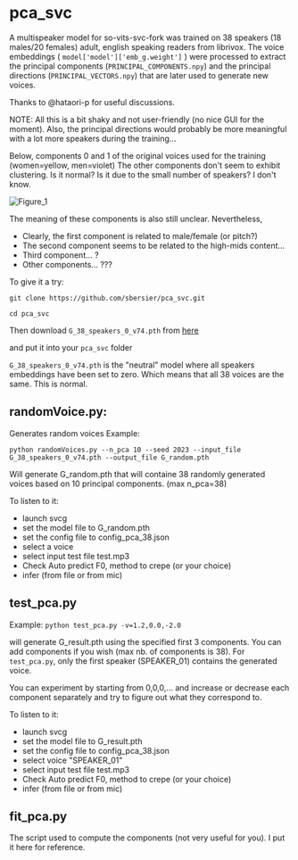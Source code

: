 # pca_svc

A multispeaker model for so-vits-svc-fork was trained on 38 speakers (18 males/20 females) adult, english speaking readers from librivox.
The voice embeddings ( `model['model']['emb_g.weight']` ) were processed to extract the principal components (`PRINCIPAL_COMPONENTS.npy`) and the principal directions (`PRINCIPAL_VECTORS.npy`) that are later used to generate new voices.

Thanks to @hataori-p for useful discussions.

NOTE: All this is a bit shaky and not user-friendly (no nice GUI for the moment). Also, the principal directions would probably be more meaningful with a lot more speakers during the training...

Below, components 0 and 1 of the original voices used for the training (women=yellow, men=violet)
The other components don't seem to exhibit clustering. Is it normal? Is it due to the small number of speakers? I don't know.

![Figure_1](https://github.com/sbersier/pca_svc/assets/34165937/f9ba27e4-1c3c-483f-a51d-bbfeb1684068)



The meaning of these components is also still unclear.
Nevertheless,
- Clearly, the first component is related to male/female (or pitch?)
- The second component seems to be related to the high-mids content...
- Third component... ?
- Other components... ???


To give it a try:

`git clone https://github.com/sbersier/pca_svc.git`

`cd pca_svc`

Then download `G_38_speakers_0_v74.pth` from [here](https://drive.google.com/file/d/14ikSGDTG9GgabmlToEMlIy5szVJ3dtol/view?usp=sharing)

and put it into your `pca_svc` folder

`G_38_speakers_0_v74.pth` is the "neutral" model where all speakers embeddings have been set to zero.
Which means that all 38 voices are the same. This is normal.



## randomVoice.py: 
Generates random voices
Example:

`python randomVoices.py --n_pca 10 --seed 2023 --input_file G_38_speakers_0_v74.pth --output_file G_random.pth`

Will generate G_random.pth that will containe 38 randomly generated voices based on 10 principal components. (max n_pca=38)

To listen to it:
- launch svcg
- set the model file to G_random.pth
- set the config file to config_pca_38.json
- select a voice
- select input test file test.mp3
- Check Auto predict F0, method to crepe (or your choice)
- infer (from file or from mic)

## test_pca.py
Example:
`python test_pca.py -v=1.2,0.0,-2.0`

will generate G_result.pth using the specified first 3 components. You can add components if you wish (max nb. of components is 38). For `test_pca.py`, only the first speaker (SPEAKER_01) contains the generated voice.

You can experiment by starting from 0,0,0,... and increase or decrease each component separately and try to figure out what they correspond to.

To listen to it:
- launch svcg
- set the model file to G_result.pth
- set the config file to config_pca_38.json
- select voice "SPEAKER_01"
- select input test file test.mp3
- Check Auto predict F0, method to crepe (or your choice)
- infer (from file or from mic)

## fit_pca.py
The script used to compute the components (not very useful for you). I put it here for reference.
